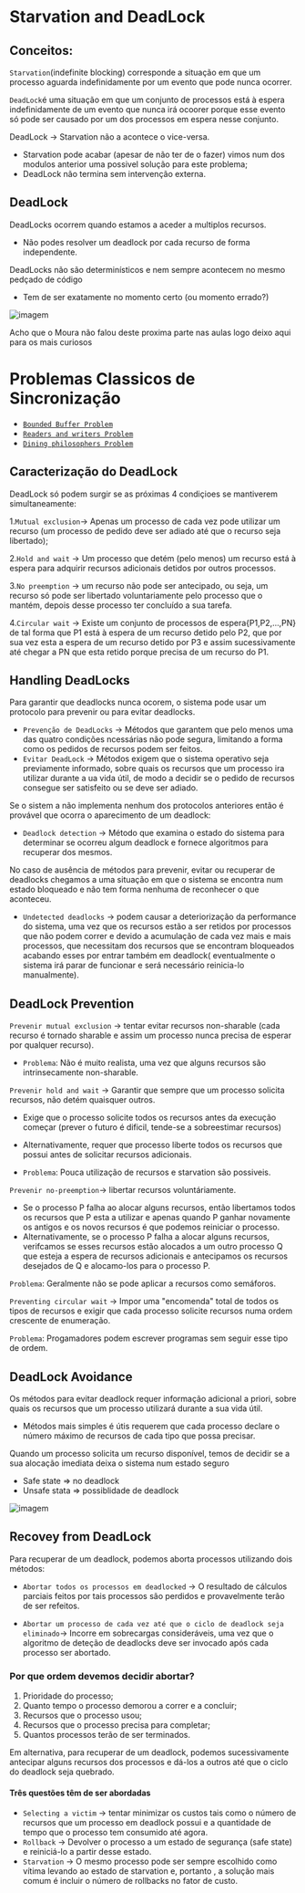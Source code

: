 # Starvation and DeadLock

## Conceitos:

`Starvation`(indefinite blocking) corresponde a situação em que um processo aguarda indefinidamente por um evento que pode nunca ocorrer.

`DeadLock`é uma situação em que um conjunto de processos está à espera indefinidamente de um evento que nunca irá ocoorer porque esse evento só pode ser causado por um dos processos em espera nesse conjunto.

DeadLock -> Starvation não a acontece o vice-versa.
  - Starvation pode acabar (apesar de não ter de o fazer) vimos num dos modulos anterior uma possivel solução para este problema;
  - DeadLock não termina sem intervenção externa.


## DeadLock

DeadLocks ocorrem quando estamos a aceder a multiplos recursos.
  - Não podes resolver um deadlock por cada recurso de forma independente.

DeadLocks não são determinísticos e nem sempre acontecem no mesmo pedçado de código
  - Tem de ser exatamente no momento certo (ou momento errado?)
  
  ![imagem](https://user-images.githubusercontent.com/62023102/119237446-be47c480-bb34-11eb-922f-16ae37c2202a.png)

Acho que o Moura não falou deste proxima parte nas aulas logo deixo aqui para os mais curiosos

# Problemas Classicos de Sincronização 

 - [`Bounded Buffer Problem`](https://www.tutorialspoint.com/producer-consumer-problem-using-semaphores)
 - [`Readers and writers Problem`](https://www.tutorialspoint.com/readers-writers-problem)
 - [`Dining philosophers Problem`](https://www.tutorialspoint.com/dining-philosophers-problem-dpp)

## Caracterização do DeadLock

DeadLock só podem surgir se as próximas 4 condiçioes se mantiverem simultaneamente:

  1.`Mutual exclusion`-> Apenas um processo de cada vez pode utilizar um recurso (um processo de pedido deve ser adiado até que o recurso seja libertado);
  
  2.`Hold and wait` -> Um processo que detém (pelo menos) um recurso está à espera para adquirir recursos adicionais detidos por outros processos.
  
  3.`No preemption` -> um recurso não pode ser antecipado, ou seja, um recurso só pode ser libertado voluntariamente pelo processo que o mantém, depois desse processo ter concluído a sua tarefa.
  
  4.`Circular wait` -> Existe um conjunto de processos de espera{P1,P2,...,PN} de tal forma que P1 está à espera de um recurso detido pelo P2, que por sua vez esta a espera de um recurso detido por P3 e assim sucessivamente até chegar a PN que esta retido porque precisa de um recurso do P1.

## Handling DeadLocks

Para garantir que deadlocks nunca ocorem, o sistema pode usar um protocolo para prevenir ou para evitar deadlocks.

  - `Prevenção de DeadLocks` -> Métodos que garantem que pelo menos uma das quatro condições ncessárias não pode segura, limitando a forma como os pedidos de recursos podem ser feitos.
  - `Evitar DeadLock` -> Métodos exigem que o sistema operativo seja previamente informado, sobre quais os recursos que um processo ira utilizar durante a ua vida útil, de modo a decidir se o pedido de recursos consegue ser satisfeito ou se deve ser adiado.

Se o sistem a não implementa nenhum dos protocolos anteriores então é provável que ocorra o aparecimento de um deadlock:

  - `Deadlock detection` -> Método que examina o estado do sistema para determinar se ocorreu algum deadlock e fornece algoritmos para recuperar dos mesmos.

No caso de ausência de métodos para prevenir, evitar ou recuperar de deadlocks chegamos a uma situação em que o sistema se encontra num estado bloqueado e não tem forma nenhuma de reconhecer o que aconteceu.

- `Undetected deadlocks` -> podem causar a deteriorização da performance do sistema, uma vez que os recursos estão a ser retidos por processos que não podem correr e devido a acumulação de cada vez mais e mais processos, que necessitam dos recursos que se encontram bloqueados acabando esses por entrar também em deadlock( eventualmente o sistema irá parar de funcionar e será necessário reinicia-lo manualmente).

## DeadLock Prevention

`Prevenir mutual exclusion` -> tentar evitar recursos non-sharable (cada recurso é tornado sharable e assim um processo nunca precisa de esperar por qualquer recurso).

- `Problema`: Não é muito realista, uma vez que alguns recursos são intrinsecamente non-sharable.

`Prevenir hold and wait` -> Garantir que sempre que um processo solicita recursos, não detém quaisquer outros.

  - Exige que o processo solicite todos os recursos antes da execução começar (prever o futuro é dificil, tende-se a sobreestimar recursos)
  - Alternativamente, requer que processo liberte todos os recursos que possui antes de solicitar recursos adicionais.

 - `Problema`: Pouca utilização de recursos e starvation são possiveis.

`Prevenir no-preemption`-> libertar recursos voluntáriamente.

- Se o processo P falha ao alocar alguns recursos, então libertamos todos os recursos que P esta a utilizar e apenas quando P ganhar novamente os antigos e os novos recursos é que podemos reiniciar o processo.
- Alternativamente,  se o processo P falha a alocar alguns recursos, verifcamos se esses recursos estão alocados a um outro processo Q que esteja a espera de recursos adicionais e antecipamos os recursos desejados de Q e alocamo-los para o processo P.

`Problema`: Geralmente não se pode aplicar a recursos como semáforos.

`Preventing circular wait` -> Impor uma "encomenda" total de todos os tipos de recursos e exigir que cada processo solicite recursos numa ordem crescente de enumeração.

`Problema`: Progamadores podem escrever programas sem seguir esse tipo de ordem.

## DeadLock Avoidance

Os métodos para evitar deadlock requer informação adicional a priori, sobre quais os recursos que um processo utilizará durante a sua vida útil.

  - Métodos mais simples é útis requerem que cada processo declare o número máximo de recursos de cada tipo que possa precisar.

Quando um processo solicita um recurso disponível, temos de decidir se a sua alocação imediata deixa o sistema num estado seguro

- Safe state => no deadlock
- Unsafe stata => possiblidade de deadlock

![imagem](https://user-images.githubusercontent.com/62023102/119239317-38317b00-bb40-11eb-988b-42e9c9a10a4b.png)


## Recovey from DeadLock

Para recuperar de um deadlock, podemos aborta processos utilizando dois métodos:

- `Abortar todos os processos em deadlocked` -> O resultado de cálculos parciais feitos por tais processos são perdidos e provavelmente terão de ser refeitos.

- `Abortar um processo de cada vez até que o ciclo de deadlock seja eliminado`-> Incorre em sobrecargas consideráveis, uma vez que o algoritmo de deteção de deadlocks deve ser invocado após cada processo ser abortado.

### Por que ordem devemos decidir abortar?

 1. Prioridade do processo;
 2. Quanto tempo o processo demorou a correr e a concluir;
 3. Recursos que o processo usou;
 4. Recursos que o processo precisa para completar;
 5. Quantos processos terão de ser terminados.
 
 Em alternativa, para recuperar de um deadlock, podemos sucessivamente antecipar alguns recursos dos processos e dá-los a outros até que o ciclo do deadlock seja quebrado.
 
#### Três questões têm de ser abordadas

- `Selecting a victim` -> tentar minimizar os custos tais como o número de recursos que um processo em deadlock possui e a quantidade de tempo que o processo tem consumido até agora.
- `Rollback` -> Devolver o processo a um estado de segurança (safe state) e reiniciá-lo a partir desse estado. 
- `Starvation` -> O mesmo processo pode ser sempre escolhido como vítima levando ao estado de starvation e, portanto , a solução mais comum é incluir o número de rollbacks no fator de custo.
 

